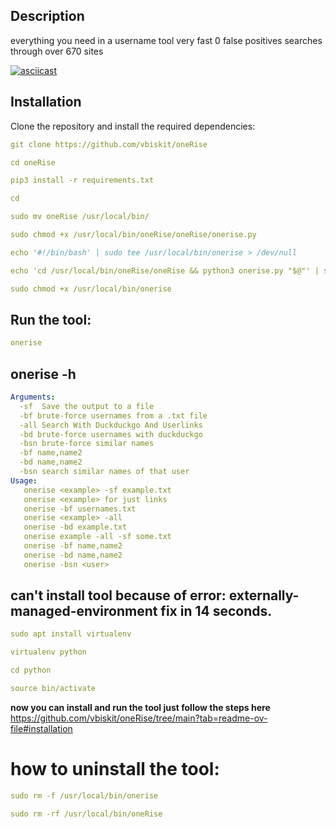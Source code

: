 ## Description
everything you need in a username tool very fast 0 false positives searches through over 670 sites

[![asciicast](d1)](https://asciinema.org/a/whp3JWXmnLXKNWKGcH8EwQ8LO)

## Installation 
Clone the repository and install the required dependencies:  
```yaml
git clone https://github.com/vbiskit/oneRise

cd oneRise

pip3 install -r requirements.txt

cd

sudo mv oneRise /usr/local/bin/

sudo chmod +x /usr/local/bin/oneRise/oneRise/onerise.py

echo '#!/bin/bash' | sudo tee /usr/local/bin/onerise > /dev/null

echo 'cd /usr/local/bin/oneRise/oneRise && python3 onerise.py "$@"' | sudo tee -a /usr/local/bin/onerise > /dev/null

sudo chmod +x /usr/local/bin/onerise
```
## Run the tool:
```yaml
onerise
```
## onerise -h

```yaml
Arguments:
  -sf  Save the output to a file
  -bf brute-force usernames from a .txt file
  -all Search With Duckduckgo And Userlinks
  -bd brute-force usernames with duckduckgo
  -bsn brute-force similar names 
  -bf name,name2
  -bd name,name2
  -bsn search similar names of that user
Usage:
   onerise <example> -sf example.txt
   onerise <example> for just links
   onerise -bf usernames.txt
   onerise <example> -all
   onerise -bd example.txt
   onerise example -all -sf some.txt
   onerise -bf name,name2
   onerise -bd name,name2
   onerise -bsn <user>
```
## can't install tool because of error: externally-managed-environment fix in 14 seconds.
```yaml
sudo apt install virtualenv

virtualenv python

cd python

source bin/activate
```
**now you can install and run the tool just follow the steps here**
https://github.com/vbiskit/oneRise/tree/main?tab=readme-ov-file#installation

# how to uninstall the tool:
```yaml
sudo rm -f /usr/local/bin/onerise

sudo rm -rf /usr/local/bin/oneRise
